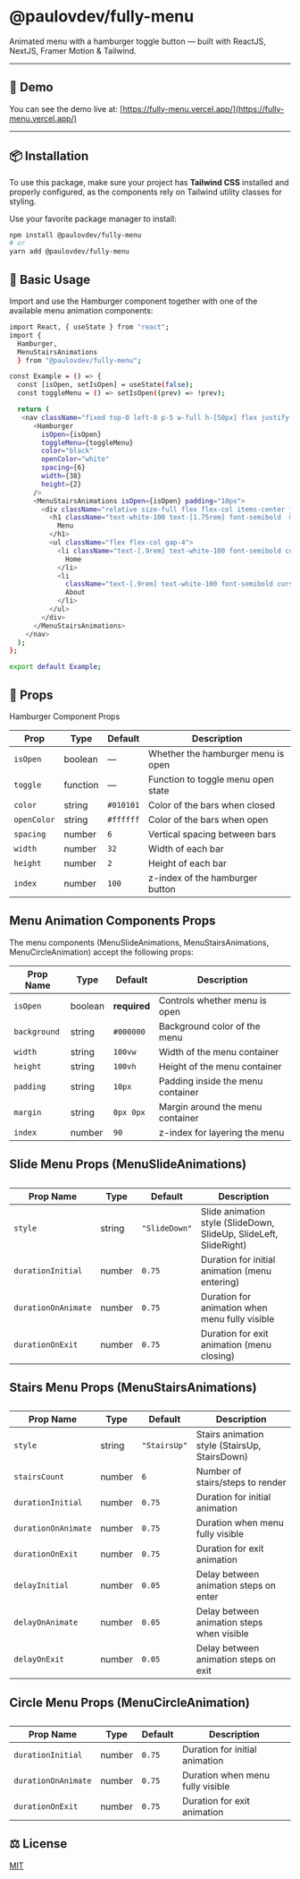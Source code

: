 # @paulovdev/fully-menu

Animated menu with a hamburger toggle button — built with ReactJS, NextJS, Framer Motion & Tailwind.

---

## 🔗 Demo

You can see the demo live at: [https://fully-menu.vercel.app/](https://fully-menu.vercel.app/)

---

## 📦 Installation

To use this package, make sure your project has **Tailwind CSS** installed and properly configured, as the components rely on Tailwind utility classes for styling.

Use your favorite package manager to install:

```bash
npm install @paulovdev/fully-menu
# or
yarn add @paulovdev/fully-menu
```

## 🚀 Basic Usage

Import and use the Hamburger component together with one of the available menu animation components:

```bash
import React, { useState } from "react";
import {
  Hamburger,
  MenuStairsAnimations
  } from "@paulovdev/fully-menu";

const Example = () => {
  const [isOpen, setIsOpen] = useState(false);
  const toggleMenu = () => setIsOpen((prev) => !prev);

  return (
   <nav className="fixed top-0 left-0 p-5 w-full h-[50px] flex justify-start items-center bg-gray-100">
      <Hamburger
        isOpen={isOpen}
        toggleMenu={toggleMenu}
        color="black"
        openColor="white"
        spacing={6}
        width={38}
        height={2}
      />
      <MenuStairsAnimations isOpen={isOpen} padding="10px">
        <div className="relative size-full flex flex-col items-center justify-center">
          <h1 className="text-white-100 text-[1.75rem] font-semibold  mb-8 ">
            Menu
          </h1>
          <ul className="flex flex-col gap-4">
            <li className="text-[.9rem] text-white-100 font-semibold cursor-pointer hover:text-gray-400 transition" onClick={toggleMenu}>
              Home
            </li>
            <li
              className="text-[.9rem] text-white-100 font-semibold cursor-pointer hover:text-gray-400 transition" onClick={toggleMenu}>
              About
            </li>
          </ul>
        </div>
      </MenuStairsAnimations>
    </nav>
  );
};

export default Example;
```

## 🎨 Props

Hamburger Component Props

| Prop        | Type     | Default   | Description                        |
| ----------- | -------- | --------- | ---------------------------------- |
| `isOpen`    | boolean  | —         | Whether the hamburger menu is open |
| `toggle`    | function | —         | Function to toggle menu open state |
| `color`     | string   | `#010101` | Color of the bars when closed      |
| `openColor` | string   | `#ffffff` | Color of the bars when open        |
| `spacing`   | number   | `6`       | Vertical spacing between bars      |
| `width`     | number   | `32`      | Width of each bar                  |
| `height`    | number   | `2`       | Height of each bar                 |
| `index`     | number   | `100`     | z-index of the hamburger button    |

## Menu Animation Components Props

The menu components (MenuSlideAnimations, MenuStairsAnimations, MenuCircleAnimation)
accept the following props:

| Prop Name    | Type    | Default      | Description                       |
| ------------ | ------- | ------------ | --------------------------------- |
| `isOpen`     | boolean | **required** | Controls whether menu is open     |
| `background` | string  | `#000000`    | Background color of the menu      |
| `width`      | string  | `100vw`      | Width of the menu container       |
| `height`     | string  | `100vh`      | Height of the menu container      |
| `padding`    | string  | `10px`       | Padding inside the menu container |
| `margin`     | string  | `0px 0px`    | Margin around the menu container  |
| `index`      | number  | `90`         | z-index for layering the menu     |

## Slide Menu Props (MenuSlideAnimations)

##

| Prop Name           | Type   | Default       | Description                                                       |
| ------------------- | ------ | ------------- | ----------------------------------------------------------------- |
| `style`             | string | `"SlideDown"` | Slide animation style (SlideDown, SlideUp, SlideLeft, SlideRight) |
| `durationInitial`   | number | `0.75`        | Duration for initial animation (menu entering)                    |
| `durationOnAnimate` | number | `0.75`        | Duration for animation when menu fully visible                    |
| `durationOnExit`    | number | `0.75`        | Duration for exit animation (menu closing)                        |

## Stairs Menu Props (MenuStairsAnimations)

##

| Prop Name           | Type   | Default      | Description                                   |
| ------------------- | ------ | ------------ | --------------------------------------------- |
| `style`             | string | `"StairsUp"` | Stairs animation style (StairsUp, StairsDown) |
| `stairsCount`       | number | `6`          | Number of stairs/steps to render              |
| `durationInitial`   | number | `0.75`       | Duration for initial animation                |
| `durationOnAnimate` | number | `0.75`       | Duration when menu fully visible              |
| `durationOnExit`    | number | `0.75`       | Duration for exit animation                   |
| `delayInitial`      | number | `0.05`       | Delay between animation steps on enter        |
| `delayOnAnimate`    | number | `0.05`       | Delay between animation steps when visible    |
| `delayOnExit`       | number | `0.05`       | Delay between animation steps on exit         |

## Circle Menu Props (MenuCircleAnimation)

##

| Prop Name           | Type   | Default | Description                      |
| ------------------- | ------ | ------- | -------------------------------- |
| `durationInitial`   | number | `0.75`  | Duration for initial animation   |
| `durationOnAnimate` | number | `0.75`  | Duration when menu fully visible |
| `durationOnExit`    | number | `0.75`  | Duration for exit animation      |

## ⚖️ License

[MIT](https://choosealicense.com/licenses/mit/)
